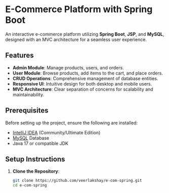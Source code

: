 # E-Commerce Platform with Spring Boot

An interactive e-commerce platform utilizing **Spring Boot**, **JSP**, and **MySQL**, designed with an MVC architecture for a seamless user experience. 

## Features

- **Admin Module**: Manage products, users, and orders.
- **User Module**: Browse products, add items to the cart, and place orders.
- **CRUD Operations**: Comprehensive management of database entities.
- **Responsive UI**: Intuitive design for both desktop and mobile users.
- **MVC Architecture**: Clear separation of concerns for scalability and maintainability.

## Prerequisites

Before setting up the project, ensure the following are installed:

- [IntelliJ IDEA](https://www.jetbrains.com/idea/download/) (Community/Ultimate Edition)
- [MySQL](https://dev.mysql.com/downloads/mysql/) Database
- Java 17 or compatible JDK

## Setup Instructions

1. **Clone the Repository**:
   ```bash
   git clone https://github.com/veerlakshay/e-com-spring.git
   cd e-com-spring
